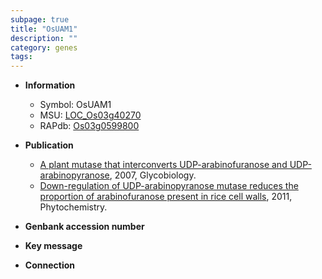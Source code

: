 ```yaml
---
subpage: true
title: "OsUAM1"
description: ""
category: genes
tags: 
---
```


* **Information**  
    + Symbol: OsUAM1  
    + MSU: [LOC_Os03g40270](http://rice.plantbiology.msu.edu/cgi-bin/ORF_infopage.cgi?orf=LOC_Os03g40270)  
    + RAPdb: [Os03g0599800](http://rapdb.dna.affrc.go.jp/viewer/gbrowse_details/irgsp1?name=Os03g0599800)  

* **Publication**  
    + [A plant mutase that interconverts UDP-arabinofuranose and UDP-arabinopyranose](http://www.ncbi.nlm.nih.gov/pubmed?term=A+plant+mutase+that+interconverts+UDP-arabinofuranose+and+UDP-arabinopyranose%5BTitle%5D), 2007, Glycobiology.
    + [Down-regulation of UDP-arabinopyranose mutase reduces the proportion of arabinofuranose present in rice cell walls](http://www.ncbi.nlm.nih.gov/pubmed?term=Down-regulation+of+UDP-arabinopyranose+mutase+reduces+the+proportion+of+arabinofuranose+present+in+rice+cell+walls%5BTitle%5D), 2011, Phytochemistry.

* **Genbank accession number**  

* **Key message**  

* **Connection**  



